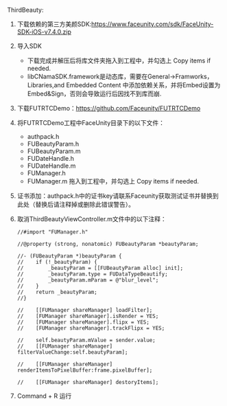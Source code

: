 ThirdBeauty:
1. 下载依赖的第三方美颜SDK:https://www.faceunity.com/sdk/FaceUnity-SDK-iOS-v7.4.0.zip
2. 导入SDK
    - 下载完成并解压后将库文件夹拖入到工程中，并勾选上 Copy items if needed.
    - libCNamaSDK.framework是动态库，需要在General->Framworks，Libraries,and Embedded Content
      中添加依赖关系，并将Embed设置为Embed&Sign，否则会导致运行后因找不到库而崩.
3. 下载FUTRTCDemo：https://github.com/Faceunity/FUTRTCDemo
4. 将FUTRTCDemo工程中FaceUnity目录下的以下文件：
    - authpack.h
    - FUBeautyParam.h
    - FUBeautyParam.m
    - FUDateHandle.h
    - FUDateHandle.m
    - FUManager.h
    - FUManager.m
    拖入到工程中，并勾选上 Copy items if needed.
5. 证书添加：authpack.h中的证书key请联系Faceunity获取测试证书并替换到此处（替换后请注释掉或删除此错误警告）。
6. 取消ThirdBeautyViewController.m文件中的以下注释：

    ```
    //#import "FUManager.h"
    ```

    ```
    //@property (strong, nonatomic) FUBeautyParam *beautyParam;
    ```

    ```
    //- (FUBeautyParam *)beautyParam {
    //    if (!_beautyParam) {
    //        _beautyParam = [[FUBeautyParam alloc] init];
    //        _beautyParam.type = FUDataTypeBeautify;
    //        _beautyParam.mParam = @"blur_level";
    //    }
    //    return _beautyParam;
    //}
    ```

    ```
    //    [[FUManager shareManager] loadFilter];
    //    [FUManager shareManager].isRender = YES;
    //    [FUManager shareManager].flipx = YES;
    //    [FUManager shareManager].trackFlipx = YES;
    ```

    ```
    //    self.beautyParam.mValue = sender.value;
    //    [[FUManager shareManager] filterValueChange:self.beautyParam];
    ```

    ```
    //    [[FUManager shareManager] renderItemsToPixelBuffer:frame.pixelBuffer];
    ```

    ```
    //    [[FUManager shareManager] destoryItems];
    ```
7. Command + R 运行


